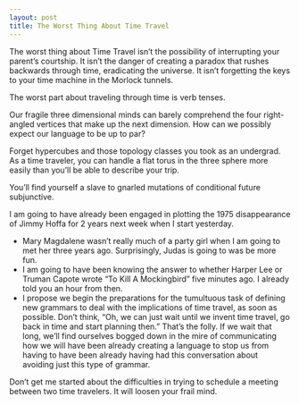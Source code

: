 ```yaml
---
layout: post
title: The Worst Thing About Time Travel
---
```

The worst thing about Time Travel isn’t the possibility of interrupting your parent’s courtship. It isn’t the danger of creating a paradox that rushes backwards through time, eradicating the universe. It isn’t forgetting the keys to your time machine in the Morlock tunnels.

The worst part about traveling through time is verb tenses.

Our fragile three dimensional minds can barely comprehend the four right-angled vertices that make up the next dimension. How can we possibly expect our language to be up to par?

Forget hypercubes and those topology classes you took as an undergrad. As a time traveler, you can handle a flat torus in the three sphere more easily than you’ll be able to describe your trip.

You’ll find yourself a slave to gnarled mutations of conditional future subjunctive.

I am going to have already been engaged in plotting the 1975 disappearance of Jimmy Hoffa for 2 years next week when I start yesterday.
* Mary Magdalene wasn’t really much of a party girl when I am going to met her three years ago. Surprisingly, Judas is going to was be more fun.
* I am going to have been knowing the answer to whether Harper Lee or Truman Capote wrote “To Kill A Mockingbird” five minutes ago. I already told you an hour from then.
* I propose we begin the preparations for the tumultuous task of defining new grammars to deal with the implications of time travel, as soon as possible. Don’t think, “Oh, we can just wait until we invent time travel, go back in time and start planning then.” That’s the folly. If we wait that long, we’ll find ourselves bogged down in the mire of communicating how we will have been already creating a language to stop us from having to have been already having had this conversation about avoiding just this type of grammar.

Don’t get me started about the difficulties in trying to schedule a meeting between two time travelers. It will loosen your frail mind.
